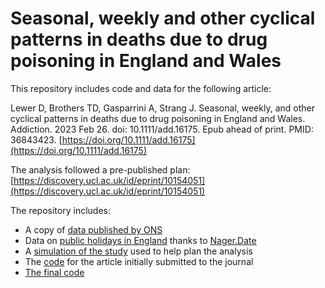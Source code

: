 # Seasonal, weekly and other cyclical patterns in deaths due to drug poisoning in England and Wales

This repository includes code and data for the following article:

Lewer D, Brothers TD, Gasparrini A, Strang J. Seasonal, weekly, and other cyclical patterns in deaths due to drug poisoning in England and Wales. Addiction. 2023 Feb 26. doi: 10.1111/add.16175. Epub ahead of print. PMID: 36843423.
[https://doi.org/10.1111/add.16175](https://doi.org/10.1111/add.16175)

The analysis followed a pre-published plan: [https://discovery.ucl.ac.uk/id/eprint/10154051](https://discovery.ucl.ac.uk/id/eprint/10154051)

The repository includes:
- A copy of [data published by ONS](https://github.com/danlewer/drd-time-trends/blob/main/ons_dp_opioid.csv)
- Data on [public holidays in England](https://github.com/danlewer/drd-time-trends/tree/main/public-holidays) thanks to [Nager.Date](https://date.nager.at/PublicHoliday/Country/GB)
- A [simulation of the study](https://github.com/danlewer/drd-time-trends/blob/main/simulate_results.R) used to help plan the analysis 
- The [code](https://github.com/danlewer/drd-time-trends/blob/main/initial_submission.R) for the article initially submitted to the journal 
- [The final code](https://github.com/danlewer/drd-time-trends/blob/main/revised_submission.R)
